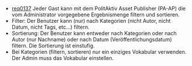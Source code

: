 * [req0137](https://github.com/PolitAktiv/politaktiv-requirements/tree/master/de/requirements/req0137.md) 
Jeder Gast kann mit dem PolitAktiv Asset Publisher (PA-AP) die vom Administrator vorgegebene Ergebnismenge filtern und sortieren.
 * Filter: Der Benutzer kann (nur) nach Kategorien (nicht Autor, nicht Datum, nicht Tags, etc…) filtern.
 * Sortierung: Der Benutzer kann entweder nach Kategorien oder nach Autor (nur Nachname) oder nach Datum (Veröffentlichungsdatum) filtern. Die Sortierung ist einstufig.
 * Bei Kategorien (filtern, sortieren) nur ein einziges Vokabular verwenden. Der Admin muss das Vokabular einstellen.

